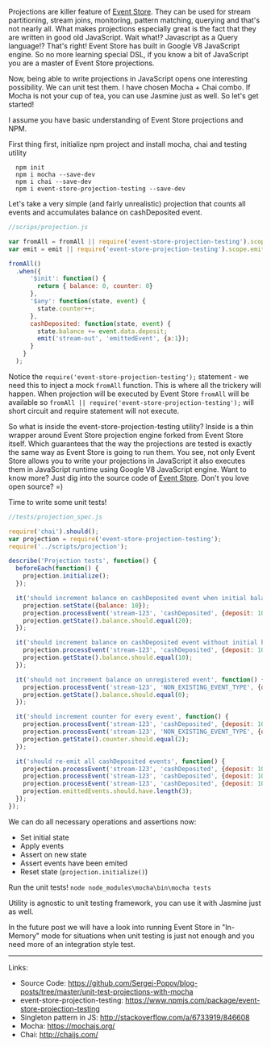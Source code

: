 Projections are killer feature of [Event Store](https://geteventstore.com). They can be used for stream partitioning, stream joins, monitoring, pattern matching, querying and that's not nearly all. What makes projections especially great is the fact that they are written in good old JavaScript. Wait what!? Javascript as a Query language!? That's right! Event Store has built in Google V8 JavaScript engine. So no more learning special DSL, if you know a bit of JavaScript you are a master of Event Store projections.

Now, being able to write projections in JavaScript opens one interesting possibility. We can unit test them. I have chosen Mocha + Chai combo. If Mocha is not your cup of tea, you can use Jasmine just as well. So let's get started!

I assume you have basic understanding of Event Store projections and NPM.

First thing first, initialize npm project and install mocha, chai and testing utility

```
  npm init
  npm i mocha --save-dev
  npm i chai --save-dev
  npm i event-store-projection-testing --save-dev
```

Let's take a very simple (and fairly unrealistic) projection that counts all events and accumulates balance on cashDeposited event.
```javascript
//scrips/projection.js

var fromAll = fromAll || require('event-store-projection-testing').scope.fromAll;
var emit = emit || require('event-store-projection-testing').scope.emit;

fromAll()
  .when({
      '$init': function() {
        return { balance: 0, counter: 0}
      },
      '$any': function(state, event) {
        state.counter++;
      },
      cashDeposited: function(state, event) {
        state.balance += event.data.deposit;
        emit('stream-out', 'emittedEvent', {a:1});
      }
    }
  );
```

Notice the `require('event-store-projection-testing');` statement - we need this to inject a mock `fromAll` function. This is where all the trickery will happen. When projection will be executed by Event Store `fromAll` will be available so `fromAll || require('event-store-projection-testing');` will short circuit and require statement will not execute.

So what is inside the event-store-projection-testing utility? Inside is a thin wrapper around Event Store projection engine forked from Event Store itself. Which guarantees that the way the projections are tested is exactly the same way as Event Store is going to run them. You see, not only Event Store allows you to write your projections in JavaScript it also executes them in JavaScript runtime using Google V8 JavaScript engine. Want to know more? Just dig into the source code of [Event Store](https://github.com/EventStore/EventStore). Don't you love open source? =)

Time to write some unit tests!

```javascript
//tests/projection_spec.js

require('chai').should();
var projection = require('event-store-projection-testing');
require('../scripts/projection');

describe('Projection tests', function() {
  beforeEach(function() {
    projection.initialize();
  });

  it('should increment balance on cashDeposited event when initial balance is set', function() {
    projection.setState({balance: 10});
    projection.processEvent('stream-123', 'cashDeposited', {deposit: 10});
    projection.getState().balance.should.equal(20);
  });

  it('should increment balance on cashDeposited event without initial balance', function() {
    projection.processEvent('stream-123', 'cashDeposited', {deposit: 10});
    projection.getState().balance.should.equal(10);
  });

  it('should not increment balance on unregistered event', function() {
    projection.processEvent('stream-123', 'NON_EXISTING_EVENT_TYPE', {deposit: 10});
    projection.getState().balance.should.equal(0);
  });

  it('should increment counter for every event', function() {
    projection.processEvent('stream-123', 'cashDeposited', {deposit: 10});
    projection.processEvent('stream-123', 'NON_EXISTING_EVENT_TYPE', {deposit: 10});
    projection.getState().counter.should.equal(2);
  });

  it('should re-emit all cashDeposited events', function() {
    projection.processEvent('stream-123', 'cashDeposited', {deposit: 10});
    projection.processEvent('stream-123', 'cashDeposited', {deposit: 10});
    projection.processEvent('stream-123', 'cashDeposited', {deposit: 10});
    projection.emittedEvents.should.have.length(3);
  });
});
```

We can do all necessary operations and assertions now:
* Set initial state
* Apply events
* Assert on new state
* Assert events have been emited
* Reset state (`projection.initialize()`)

Run the unit tests! `node node_modules\mocha\bin\mocha tests`

Utility is agnostic to unit testing framework, you can use it with Jasmine just as well.

In the future post we will have a look into running Event Store in "In-Memory" mode for situations when unit testing is just not enough and you need more of an integration style test.

---

Links:
* Source Code: <https://github.com/Sergej-Popov/blog-posts/tree/master/unit-test-projections-with-mocha>
* event-store-projection-testing: <https://www.npmjs.com/package/event-store-projection-testing>
* Singleton pattern in JS: <http://stackoverflow.com/a/6733919/846608>
* Mocha: <https://mochajs.org/>
* Chai: <http://chaijs.com/>